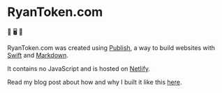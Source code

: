 # RyanToken.com

🚀 🖥️ 🚀

RyanToken.com was created using <a href="https://github.com/johnsundell/publish" target="_blank">Publish</a>, a way to build websites with <a href="https://developer.apple.com/swift/" target="_blank">Swift</a> and <a href="https://daringfireball.net/projects/markdown/" target="_blank">Markdown</a>.

It contains no JavaScript and is hosted on <a href="https://netlify.com" target="_blank">Netlify</a>.

Read my blog post about how and why I built it like this <a href="https://ryantoken.com/blog/rebuilding-my-website/" target="_blank">here</a>.

